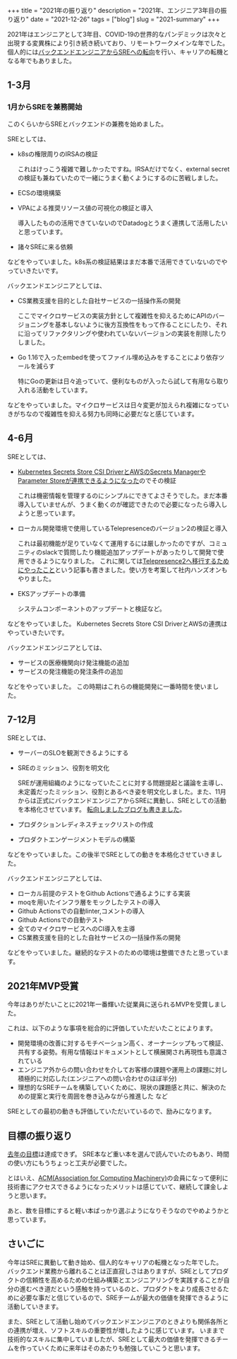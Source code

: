 +++
title = "2021年の振り返り"
description = "2021年、エンジニア3年目の振り返り"
date = "2021-12-26"
tags = ["blog"]
slug = "2021-summary"
+++

2021年はエンジニアとして3年目、COVID-19の世界的なパンデミックは次々と出現する変異株により引き続き続いており、リモートワークメインな年でした。
個人的には[バックエンドエンジニアからSREへの転向](https://www.biosugar0.com/posts/2021/12/to-sre/)を行い、キャリアの転機となる年でもありました。

<!--more-->

## 1-3月

###  1月からSREを兼務開始

このくらいからSREとバックエンドの兼務を始めました。

SREとしては、

* k8sの権限周りのIRSAの検証

    これはけっこう複雑で難しかったですね。IRSAだけでなく、external secretの検証も兼ねていたので一緒にうまく動くようにするのに苦戦しました。
* ECSの環境構築
* VPAによる推奨リソース値の可視化の検証と導入

    導入したものの活用できていないのでDatadogとうまく連携して活用したいと思っています。
* 諸々SREに来る依頼

などをやっていました。k8s系の検証結果はまだ本番で活用できていないのでやっていきたいです。


バックエンドエンジニアとしては、
* CS業務支援を目的とした自社サービスの一括操作系の開発

    ここでマイクロサービスの実装方針として複雑性を抑えるためにAPIのバージョニングを基本しないように後方互換性をもって作ることにしたり、それに沿ってリファクタリングや使われていないバージョンの実装を削除したりしました。
* Go 1.16で入ったembedを使ってファイル埋め込みをすることにより依存ツールを減らす

    特にGoの更新は日々追っていて、便利なものが入ったら試して有用なら取り入れる活動をしています。


などをやっていました。マイクロサービスは日々変更が加えられ複雑になっていきがちなので複雑性を抑える努力も同時に必要だなと感じています。

## 4-6月


SREとしては、

* [Kubernetes Secrets Store CSI DriverとAWSのSecrets ManagerやParameter Storeが連携できるようになった](https://aws.amazon.com/jp/blogs/news/how-to-use-aws-secrets-configuration-provider-with-kubernetes-secrets-store-csi-driver/)のでその検証

    これは機密情報を管理するのにシンプルにできてよさそうでした。まだ本番導入していませんが、うまく動くのが確認できたので必要になったら導入しようと思っています。

* ローカル開発環境で使用しているTelepresenceのバージョン2の検証と導入

    これは最初機能が足りていなくて運用するには厳しかったのですが、コミュニティのslackで質問したり機能追加アップデートがあったりして開発で使用できるようになりました。
    これに関しては[Telepresence2へ移行するためにやったこと](https://tech.smartshopping.co.jp/to-telepresence2)という記事も書きました。使い方を考案して社内ハンズオンもやりました。

* EKSアップデートの準備

    システムコンポーネントのアップデートと検証など。

などをやっていました。 Kubernetes Secrets Store CSI DriverとAWSの連携はやっていきたいです。

バックエンドエンジニアとしては、

* サービスの医療機関向け発注機能の追加
* サービスの発注機能の発注条件の追加

などをやっていました。
この時期はこれらの機能開発に一番時間を使いました。


## 7-12月

SREとしては、
* サーバーのSLOを観測できるようにする
* SREのミッション、役割を明文化

    SREが運用組織のようになっていたことに対する問題提起と議論を主導し、未定義だったミッション、役割とあるべき姿を明文化しました。また、11月からは正式にバックエンドエンジニアからSREに異動し、SREとしての活動を本格化させています。
    [転向しましたブログも書きました](https://www.biosugar0.com/posts/2021/12/to-sre/)。
* プロダクションレディネスチェックリストの作成
* プロダクトエンゲージメントモデルの構築

などをやっていました。この後半でSREとしての動きを本格化させていきました。


バックエンドエンジニアとしては、
* ローカル前提のテストをGithub Actionsで通るようにする実装
* moqを用いたインフラ層をモックしたテストの導入
* Github Actionsでの自動linter,コメントの導入
* Github Actionsでの自動テスト
* 全てのマイクロサービスへのCI導入を主導
* CS業務支援を目的とした自社サービスの一括操作系の開発

などをやっていました。継続的なテストのための環境は整備できたと思っています。

## 2021年MVP受賞

今年はありがたいことに2021年一番輝いた従業員に送られるMVPを受賞しました。

これは、以下のような事項を総合的に評価していただいたことによります。

* 開発環境の改善に対するモチベーション高く、オーナーシップもって検証、共有する姿勢。有用な情報はドキュメントとして横展開され再現性も意識されている
* エンジニア外からの問い合わせを介してお客様の課題や運用上の課題に対し積極的に対応した(エンジニアへの問い合わせのほぼ半分)
* 理想的なSREチームを構築していくために、現状の課題感と共に、解決のための提案と実行を周囲を巻き込みながら推進した
など


SREとしての最初の動きも評価していただいているので、励みになります。

## 目標の振り返り

[去年の目標](https://www.biosugar0.com/posts/2021/01/goal-2021/)は達成できず。
SRE本など重い本を選んで読んでいたのもあり、時間の使い方にもうちょっと工夫が必要でした。

とはいえ、[ACM(Association for Computing Machinery)](https://www.acm.org/)の会員になって便利に技術書にアクセスできるようになったメリットは感じていて、継続して課金しようと思います。

あと、数を目標にすると軽い本ばっかり選ぶようになりそうなのでやめようかと思っています。

## さいごに

今年はSREに異動して動き始め、個人的なキャリアの転機となった年でした。
バックエンド業務から離れることは正直寂しさはありますが、SREとしてプロダクトの信頼性を高めるための仕組み構築とエンジニアリングを実践することが自分の進むべき道だという感触を持っているのと、プロダクトをより成長させるために必要な事だと信じているので、SREチームが最大の価値を発揮できるように活動していきます。


また、SREとして活動し始めてバックエンドエンジニアのときよりも関係各所との連携が増え、ソフトスキルの重要性が増したように感じています。
いままで技術的なスキルに集中していましたが、SREとして最大の価値を発揮できるチームを作っていくために来年はそのあたりも勉強していこうと思います。
